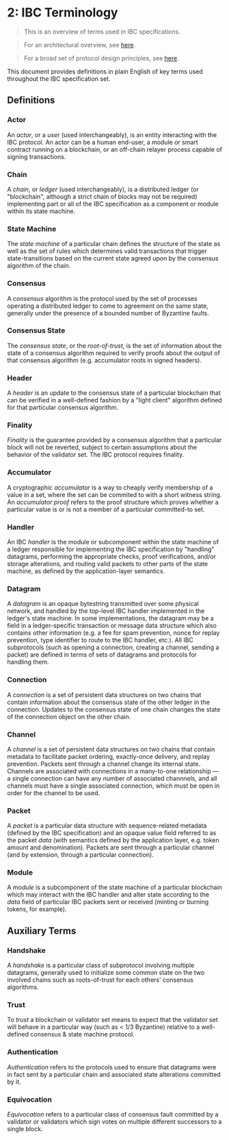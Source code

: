 # 2: IBC Terminology

> This is an overview of terms used in IBC specifications.

> For an architectural overview, see [here](./1_IBC_ARCHITECTURE.md).

> For a broad set of protocol design principles, see [here](./2_IBC_DESIGN_PRINCIPLES.md).

This document provides definitions in plain English of key terms used throughout the IBC specification set.

## Definitions

### Actor

An *actor*, or a *user* (used interchangeably), is an entity interacting with the IBC protocol. An actor can be a human end-user, a module or smart contract running on a blockchain, or an off-chain relayer process capable of signing transactions.

### Chain

A *chain*, or *ledger* (used interchangeably), is a distributed ledger (or "blockchain", although a strict chain of blocks may not be required) implementing part or all of the IBC specification as a component or module within its state machine.

### State Machine

The *state machine* of a particular chain defines the structure of the state as well as the set of rules which determines valid transactions that trigger state-transitions based on the current state agreed upon by the consensus algorithm of the chain.

### Consensus

A *consensus* algorithm is the protocol used by the set of processes operating a distributed ledger to come to agreement on the same state, generally under the presence of a bounded number of Byzantine faults.

### Consensus State

The *consensus state*, or the *root-of-trust*, is the set of information about the state of a consensus algorithm required to verify proofs about the output of that consensus algorithm (e.g. accumulator roots in signed headers).

### Header

A *header* is an update to the consensus state of a particular blockchain that can be verified in a well-defined fashion by a "light client" algorithm defined for that particular consensus algorithm.

### Finality

*Finality* is the guarantee provided by a consensus algorithm that a particular block will not be reverted, subject to certain assumptions about the behavior of the validator set. The IBC protocol requires finality.

### Accumulator

A cryptographic *accumulator* is a way to cheaply verify membership of a value in a set, where the set can be commited to with a short witness string. An *accumulator proof* refers to the proof structure which proves whether a particular value is or is not a member of a particular committed-to set.

### Handler

An IBC *handler* is the module or subcomponent within the state machine of a ledger responsible for implementing the IBC specification by "handling" datagrams, performing the appropriate checks, proof verifications, and/or storage alterations, and routing valid packets to other parts of the state machine, as defined by the application-layer semantics.

### Datagram

A *datagram* is an opaque bytestring transmitted over some physical network, and handled by the top-level IBC handler implemented in the ledger's state machine. In some implementations, the datagram may be a field in a ledger-specific transaction or message data structure which also contains other information (e.g. a fee for spam prevention, nonce for replay prevention, type identifier to route to the IBC handler, etc.). All IBC subprotocols (such as opening a connection, creating a channel, sending a packet) are defined in terms of sets of datagrams and protocols for handling them.

### Connection

A *connection* is a set of persistent data structures on two chains that contain information about the consensus state of the other ledger in the connection. Updates to the consensus state of one chain changes the state of the connection object on the other chain.

### Channel

A *channel* is a set of persistent data structures on two chains that contain metadata to facilitate packet ordering, exactly-once delivery, and replay prevention. Packets sent through a channel change its internal state. Channels are associated with connections in a many-to-one relationship — a single connection can have any number of associated channnels, and all channels must have a single associated connection, which must be open in order for the channel to be used.

### Packet

A *packet* is a particular data structure with sequence-related metadata (defined by the IBC specification) and an opaque value field referred to as the packet *data* (with semantics defined by the application layer, e.g. token amount and denomination). Packets are sent through a particular channel (and by extension, through a particular connection).

### Module

A *module* is a subcomponent of the state machine of a particular blockchain which may interact with the IBC handler and alter state according to the *data* field of particular IBC packets sent or received (minting or burning tokens, for example).

## Auxiliary Terms

### Handshake

A *handshake* is a particular class of subprotocol involving multiple datagrams, generally used to initialize some common state on the two involved chains such as roots-of-trust for each others' consensus algorithms.

### Trust

To *trust* a blockchain or validator set means to expect that the validator set will behave in a particular way (such as < 1/3 Byzantine) relative to a well-defined consensus & state machine protocol.

### Authentication

*Authentication* refers to the protocols used to ensure that datagrams were in fact sent by a particular chain and associated state alterations committed by it. 

### Equivocation

*Equivocation* refers to a particular class of consensus fault committed by a validator or validators which sign votes on multiple different successors to a single block.

